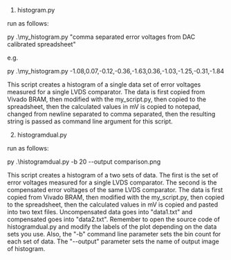 1. histogram.py

run as follows:

py .\my_histogram.py "comma separated error voltages from DAC calibrated spreadsheet"

e.g.

py .\my_histogram.py -1.08,0.07,-0.12,-0.36,-1.63,0.36,-1.03,-1.25,-0.31,-1.84


This script creates a histogram of a single data set of error voltages measured for a single LVDS comparator. The data is first copied from Vivado BRAM, then modified with the my_script.py, then copied to the spreadsheet, then the calculated values in mV is copied to notepad, changed from newline separated to comma separated, then the resulting string is passed as command line argument for this script.



2. histogramdual.py

run as follows:

py .\histogramdual.py -b 20 --output comparison.png

This script creates a histogram of a two sets of data. The first is the set of error voltages measured for a single LVDS comparator. The second is the compensated error voltages of the same LVDS comparator. The data is first copied from Vivado BRAM, then modified with the my_script.py, then copied to the spreadsheet, then the calculated values in mV is copied and pasted into two text files. Uncompensated data goes into "data1.txt" and compensated goes into "data2.txt". Remember to open the source code of histogramdual.py and modify the labels of the plot depending on the data sets you use. Also, the "-b" command line parameter sets the bin count for each set of data. The "--output" parameter sets the name of output image of histogram.